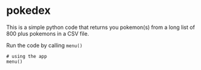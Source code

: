 # pokedex
This is a simple python code that returns you pokemon(s) from a long list of 800 plus pokemons in a CSV file.

Run the code by calling ```menu()```

```
# using the app
menu()
```
